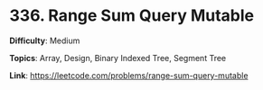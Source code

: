 # 336. Range Sum Query Mutable

**Difficulty**: Medium

**Topics**: Array, Design, Binary Indexed Tree, Segment Tree

**Link**: https://leetcode.com/problems/range-sum-query-mutable
